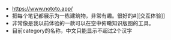 - https://www.nototo.app/
- 把每个笔记都展示为一栋建筑物，非常有趣。很好的#[[交互体验]]
- 非常像是我以前体验的一款可以在空中俯瞰知识版图的工具。
- 目前category的名称，中文只能显示不超过2个汉字
